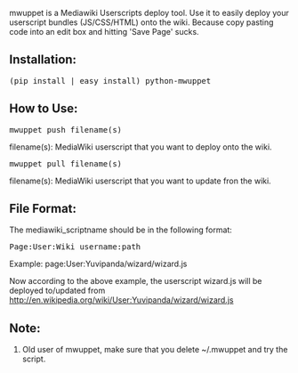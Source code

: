mwuppet is a Mediawiki Userscripts deploy tool. Use it to easily deploy your userscript bundles (JS/CSS/HTML) onto the wiki. Because copy pasting code into an edit box and hitting 'Save Page' sucks.

Installation:
-------------

<pre>(pip install | easy_install) python-mwuppet</pre>

How to Use:
-----------

<pre>
mwuppet push filename(s)
</pre>

filename(s): MediaWiki userscript that you want to deploy onto the wiki.

<pre>
mwuppet pull filename(s)
</pre>

filename(s): MediaWiki userscript that you want to update fron the wiki.


File Format:
-------------
The mediawiki_scriptname should be in the following format:

<pre>
Page:User:Wiki_username:path
</pre>

Example: page:User:Yuvipanda/wizard/wizard.js

Now according to the above example, the userscript wizard.js will be deployed to/updated from http://en.wikipedia.org/wiki/User:Yuvipanda/wizard/wizard.js

Note:
-----
1) Old user of mwuppet, make sure that you delete ~/.mwuppet and try the script.
